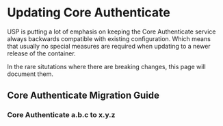 # Updating Core Authenticate

USP is putting a lot of emphasis on keeping the Core Authenticate service always backwards compatible with
existing configuration. Which means that usually no special measures are required when updating to a newer
release of the container.

In the rare situtations where there are breaking changes, this page will document them.

## Core Authenticate Migration Guide

### Core Authenticate a.b.c to x.y.z

